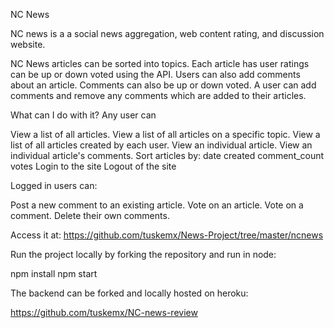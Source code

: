 NC News

NC news is a a social news aggregation, web content rating, and discussion website.

NC News articles can be sorted into topics. Each article has user ratings can be up or down voted using the API. Users can also add comments about an article. Comments can also be up or down voted. A user can add comments and remove any comments which are added to their articles.

What can I do with it?
Any user can

View a list of all articles.
View a list of all articles on a specific topic.
View a list of all articles created by each user.
View an individual article.
View an individual article's comments.
Sort articles by:
date created
comment_count
votes
Login to the site
Logout of the site

Logged in users can:


Post a new comment to an existing article.
Vote on an article.
Vote on a comment.
Delete their own comments.

Access it at:
 https://github.com/tuskemx/News-Project/tree/master/ncnews

Run the project locally by forking the repository and run in node:

npm install
npm start

The backend can be forked and locally hosted on heroku: 

https://github.com/tuskemx/NC-news-review

